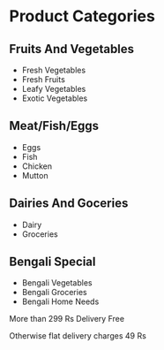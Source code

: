 
# Product Categories

## Fruits And Vegetables 

-   Fresh Vegetables
-   Fresh Fruits
-   Leafy Vegetables
-   Exotic Vegetables

## Meat/Fish/Eggs
-   Eggs
-   Fish
-   Chicken
-   Mutton

## Dairies And Goceries
-  Dairy
-  Groceries

## Bengali Special
-   Bengali Vegetables
-   Bengali Groceries
-   Bengali Home Needs

More than 299 Rs Delivery Free

Otherwise flat delivery charges 49 Rs
